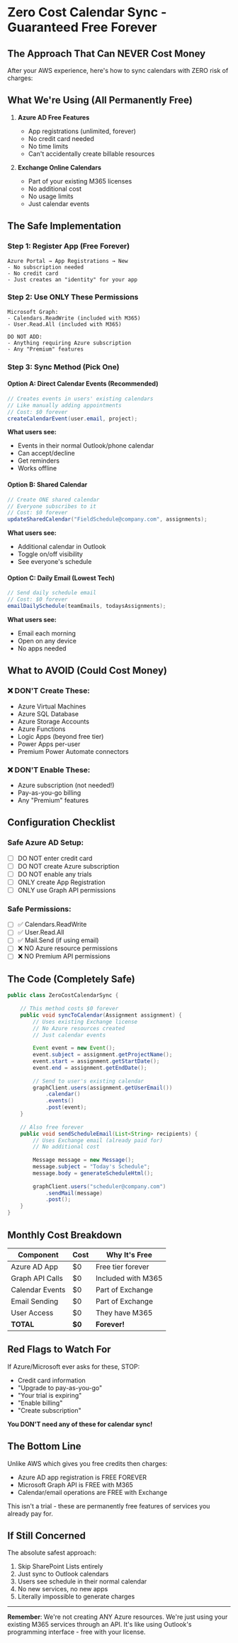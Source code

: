 # Zero Cost Calendar Sync - Guaranteed Free Forever

## The Approach That Can NEVER Cost Money

After your AWS experience, here's how to sync calendars with ZERO risk of charges:

## What We're Using (All Permanently Free)

1. **Azure AD Free Features**
   - App registrations (unlimited, forever)
   - No credit card needed
   - No time limits
   - Can't accidentally create billable resources

2. **Exchange Online Calendars**
   - Part of your existing M365 licenses
   - No additional cost
   - No usage limits
   - Just calendar events

## The Safe Implementation

### Step 1: Register App (Free Forever)
```
Azure Portal → App Registrations → New
- No subscription needed
- No credit card
- Just creates an "identity" for your app
```

### Step 2: Use ONLY These Permissions
```
Microsoft Graph:
- Calendars.ReadWrite (included with M365)
- User.Read.All (included with M365)

DO NOT ADD:
- Anything requiring Azure subscription
- Any "Premium" features
```

### Step 3: Sync Method (Pick One)

#### Option A: Direct Calendar Events (Recommended)
```java
// Creates events in users' existing calendars
// Like manually adding appointments
// Cost: $0 forever
createCalendarEvent(user.email, project);
```

**What users see:**
- Events in their normal Outlook/phone calendar
- Can accept/decline
- Get reminders
- Works offline

#### Option B: Shared Calendar
```java
// Create ONE shared calendar
// Everyone subscribes to it
// Cost: $0 forever
updateSharedCalendar("FieldSchedule@company.com", assignments);
```

**What users see:**
- Additional calendar in Outlook
- Toggle on/off visibility
- See everyone's schedule

#### Option C: Daily Email (Lowest Tech)
```java
// Send daily schedule email
// Cost: $0 forever
emailDailySchedule(teamEmails, todaysAssignments);
```

**What users see:**
- Email each morning
- Open on any device
- No apps needed

## What to AVOID (Could Cost Money)

### ❌ DON'T Create These:
- Azure Virtual Machines
- Azure SQL Database
- Azure Storage Accounts
- Azure Functions
- Logic Apps (beyond free tier)
- Power Apps per-user
- Premium Power Automate connectors

### ❌ DON'T Enable These:
- Azure subscription (not needed!)
- Pay-as-you-go billing
- Any "Premium" features

## Configuration Checklist

### Safe Azure AD Setup:
- [ ] DO NOT enter credit card
- [ ] DO NOT create Azure subscription
- [ ] DO NOT enable any trials
- [ ] ONLY create App Registration
- [ ] ONLY use Graph API permissions

### Safe Permissions:
- [ ] ✅ Calendars.ReadWrite
- [ ] ✅ User.Read.All
- [ ] ✅ Mail.Send (if using email)
- [ ] ❌ NO Azure resource permissions
- [ ] ❌ NO Premium API permissions

## The Code (Completely Safe)

```java
public class ZeroCostCalendarSync {
    
    // This method costs $0 forever
    public void syncToCalendar(Assignment assignment) {
        // Uses existing Exchange license
        // No Azure resources created
        // Just calendar events
        
        Event event = new Event();
        event.subject = assignment.getProjectName();
        event.start = assignment.getStartDate();
        event.end = assignment.getEndDate();
        
        // Send to user's existing calendar
        graphClient.users(assignment.getUserEmail())
            .calendar()
            .events()
            .post(event);
    }
    
    // Also free forever
    public void sendScheduleEmail(List<String> recipients) {
        // Uses Exchange email (already paid for)
        // No additional cost
        
        Message message = new Message();
        message.subject = "Today's Schedule";
        message.body = generateScheduleHtml();
        
        graphClient.users("scheduler@company.com")
            .sendMail(message)
            .post();
    }
}
```

## Monthly Cost Breakdown

| Component | Cost | Why It's Free |
|-----------|------|---------------|
| Azure AD App | $0 | Free tier forever |
| Graph API Calls | $0 | Included with M365 |
| Calendar Events | $0 | Part of Exchange |
| Email Sending | $0 | Part of Exchange |
| User Access | $0 | They have M365 |
| **TOTAL** | **$0** | **Forever!** |

## Red Flags to Watch For

If Azure/Microsoft ever asks for these, STOP:
- Credit card information
- "Upgrade to pay-as-you-go"
- "Your trial is expiring"
- "Enable billing"
- "Create subscription"

**You DON'T need any of these for calendar sync!**

## The Bottom Line

Unlike AWS which gives you free credits then charges:
- Azure AD app registration is FREE FOREVER
- Microsoft Graph API is FREE with M365
- Calendar/email operations are FREE with Exchange

This isn't a trial - these are permanently free features of services you already pay for.

## If Still Concerned

The absolute safest approach:
1. Skip SharePoint Lists entirely
2. Just sync to Outlook calendars
3. Users see schedule in their normal calendar
4. No new services, no new apps
5. Literally impossible to generate charges

---

**Remember**: We're not creating ANY Azure resources. We're just using your existing M365 services through an API. It's like using Outlook's programming interface - free with your license.